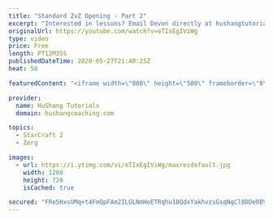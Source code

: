 ```yaml
---
title: "Standard ZvZ Opening - Part 2"
excerpt: "Interested in lessons? Email Devon directly at hushangtutorials@outlook.com ------------------------------------------------------------------------------------------------------- Want to support HuShang Tutorials directly? Patreon is a website where you can contribute a monthly donation that will help"
originalUrl: https://youtube.com/watch?v=eTIxEgIViWg
type: video
price: Free
length: PT12M35S
publishedDateTime: 2020-05-27T21:40:25Z
heat: 50

featuredContent: "<iframe width=\"800\" height=\"500\" frameborder=\"0\" src=\"https://www.youtube.com/embed/eTIxEgIViWg\" allow=\"accelerometer; autoplay; encrypted-media; gyroscope; picture-in-picture\" allowfullscreen></iframe>"

provider:
  name: HuShang Tutorials
  domain: hushangcoaching.com

topics:
  - StarCraft 2
  - Zerg

images:
  - url: https://i.ytimg.com/vi/eTIxEgIViWg/maxresdefault.jpg
    width: 1280
    height: 720
    isCached: true

secured: "FReSHxsUMq+t4FmQpFAm2ILGLNmHoETRqhu10QdxYakhvzsGsqNqCl8DDe0BVeRAC25+D8SniIx21PLJRxrl1SFB/XWtnMF0nstS/2yEfTxu7moDJvtL6s4gyyamLtFPqerZ7tTAHR0E17syUaSdEFTR6FLAw+g/SQMwWn5r3to2RH60fFuZeJ2f/PbrXwTXQHsGqb3gi+ZkuNx3JhcnyaEWzwB4DLuCizTAhAN/B4hCLW41XSWR+hzi6ZB7UlsmUDUGCLZTQohZmybvWTcLjnC/cR0Y/mECYofHwgnZTwSybPCNowgoPHJYUigtdUJW3HFsATuDwIq0sems4qo4YEOX2h0cF9U2A8Hz257gBHtSsFy/f06XeBj9BAPcshcWMGHAwYZp6C19xY5/ffvYWvIIpEO1dKGm5rRItN/Zwn4=;79l/y20IFdIQhL7qRU1emQ=="
---
```


